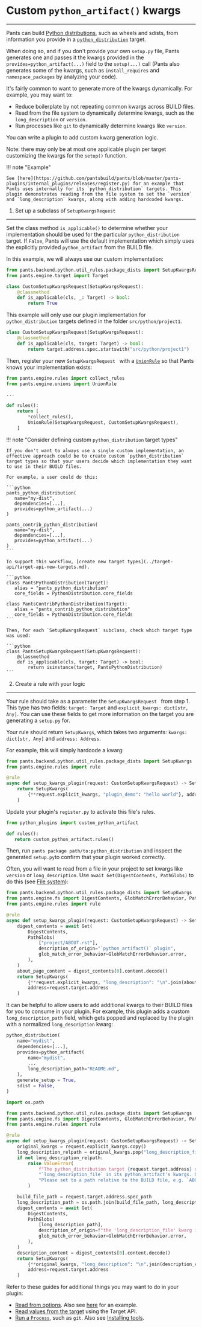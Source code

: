 # Custom `python_artifact()` kwargs

---

Pants can build [Python distributions](../../python/python-overview/python-distributions.md), such as wheels and sdists, from information you provide in a [`python_distribution`](doc:reference-python_distribution) target.

When doing so, and if you don't provide your own `setup.py` file, Pants generates one and passes it the kwargs provided in the `provides=python_artifact(...)` field to the `setup(...)` call (Pants also generates some of the kwargs, such as `install_requires` and `namespace_packages` by analyzing your code).

It's fairly common to want to generate more of the kwargs dynamically. For example, you may want to:

- Reduce boilerplate by not repeating common kwargs across BUILD files.
- Read from the file system to dynamically determine kwargs, such as the `long_description` or `version`.
- Run processes like `git` to dynamically determine kwargs like `version`.

You can write a plugin to add custom kwarg generation logic.

Note: there may only be at most one applicable plugin per target customizing the kwargs for the `setup()` function.

!!! note "Example"

    See [here](https://github.com/pantsbuild/pants/blob/master/pants-plugins/internal_plugins/releases/register.py) for an example that Pants uses internally for its `python_distribution` targets. This plugin demonstrates reading from the file system to set the `version` and `long_description` kwargs, along with adding hardcoded kwargs.

1. Set up a subclass of `SetupKwargsRequest`

---

Set the class method `is_applicable()` to determine whether your implementation should be used for the particular `python_distribution` target. If `False`, Pants will use the default implementation which simply uses the explicitly provided `python_artifact` from the BUILD file.

In this example, we will always use our custom implementation:

```python
from pants.backend.python.util_rules.package_dists import SetupKwargsRequest
from pants.engine.target import Target

class CustomSetupKwargsRequest(SetupKwargsRequest):
    @classmethod
    def is_applicable(cls, _: Target) -> bool:
        return True
```

This example will only use our plugin implementation for `python_distribution` targets defined in the folder `src/python/project1`.

```python
class CustomSetupKwargsRequest(SetupKwargsRequest):
    @classmethod
    def is_applicable(cls, target: Target) -> bool:
        return target.address.spec.startswith("src/python/project1")
```

Then, register your new `SetupKwargsRequest ` with a [`UnionRule`](../rules-api/rules-api-unions.md) so that Pants knows your implementation exists:

```python
from pants.engine.rules import collect_rules
from pants.engine.unions import UnionRule

...

def rules():
    return [
      	*collect_rules(),
        UnionRule(SetupKwargsRequest, CustomSetupKwargsRequest),
    ]
```

!!! note "Consider defining custom `python_distribution` target types"

    If you don't want to always use a single custom implementation, an effective approach could be to create custom `python_distribution` target types so that your users decide which implementation they want to use in their BUILD files.

    For example, a user could do this:

    ```python
    pants_python_distribution(
       name="my-dist",
       dependencies=[...],
       provides=python_artifact(...)
    )

    pants_contrib_python_distribution(
       name="my-dist",
       dependencies=[...],
       provides=python_artifact(...)
    )
    ```

    To support this workflow, [create new target types](../target-api/target-api-new-targets.md).

    ```python
    class PantsPythonDistribution(Target):
       alias = "pants_python_distribution"
       core_fields = PythonDistribution.core_fields

    class PantsContribPythonDistribution(Target):
       alias = "pants_contrib_python_distribution"
       core_fields = PythonDistribution.core_fields
    ```

    Then, for each `SetupKwargsRequest` subclass, check which target type was used:

    ```python
    class PantsSetupKwargsRequest(SetupKwargsRequest):
        @classmethod
        def is_applicable(cls, target: Target) -> bool:
            return isinstance(target, PantsPythonDistribution)
    ```

2. Create a rule with your logic

---

Your rule should take as a parameter the `SetupKwargsRequest ` from step 1. This type has two fields: `target: Target` and `explicit_kwargs: dict[str, Any]`. You can use these fields to get more information on the target you are generating a `setup.py` for.

Your rule should return `SetupKwargs`, which takes two arguments: `kwargs: dict[str, Any]` and `address: Address`.

For example, this will simply hardcode a kwarg:

```python
from pants.backend.python.util_rules.package_dists import SetupKwargs
from pants.engine.rules import rule

@rule
async def setup_kwargs_plugin(request: CustomSetupKwargsRequest) -> SetupKwargs:
    return SetupKwargs(
        {**request.explicit_kwargs, "plugin_demo": "hello world"}, address=request.target.address
    )
```

Update your plugin's `register.py` to activate this file's rules.

```python title="pants-plugins/python_plugins/register.py"
from python_plugins import custom_python_artifact

def rules():
   return custom_python_artifact.rules()
```

Then, run `pants package path/to:python_distribution` and inspect the generated `setup.py`to confirm that your plugin worked correctly.

Often, you will want to read from a file in your project to set kwargs like `version` or `long_description`. Use `await Get(DigestContents, PathGlobs)` to do this (see [File system](../rules-api/rules-api-file-system.md)):

```python
from pants.backend.python.util_rules.package_dists import SetupKwargs
from pants.engine.fs import DigestContents, GlobMatchErrorBehavior, PathGlobs
from pants.engine.rules import rule

@rule
async def setup_kwargs_plugin(request: CustomSetupKwargsRequest) -> SetupKwargs:
    digest_contents = await Get(
        DigestContents,
        PathGlobs(
            ["project/ABOUT.rst"],
            description_of_origin="`python_artifact()` plugin",
            glob_match_error_behavior=GlobMatchErrorBehavior.error,
        ),
    )
    about_page_content = digest_contents[0].content.decode()
    return SetupKwargs(
        {**request.explicit_kwargs, "long_description": "\n".join(about_page_content)},
        address=request.target.address
    )
```

It can be helpful to allow users to add additional kwargs to their BUILD files for you to consume in your plugin. For example, this plugin adds a custom `long_description_path` field, which gets popped and replaced by the plugin with a normalized `long_description` kwarg:

```python
python_distribution(
    name="mydist",
    dependencies=[...],
    provides=python_artifact(
        name="mydist",
        ...
        long_description_path="README.md",
    ),
    generate_setup = True,
    sdist = False,
)
```

```python
import os.path

from pants.backend.python.util_rules.package_dists import SetupKwargs
from pants.engine.fs import DigestContents, GlobMatchErrorBehavior, PathGlobs
from pants.engine.rules import rule

@rule
async def setup_kwargs_plugin(request: CustomSetupKwargsRequest) -> SetupKwargs:
    original_kwargs = request.explicit_kwargs.copy()
    long_description_relpath = original_kwargs.pop("long_description_file", None)
    if not long_description_relpath:
        raise ValueError(
            f"The python_distribution target {request.target.address} did not include "
            "`long_description_file` in its python_artifact's kwargs. Our plugin requires this! "
            "Please set to a path relative to the BUILD file, e.g. `ABOUT.md`."
        )

    build_file_path = request.target.address.spec_path
    long_description_path = os.path.join(build_file_path, long_description_relpath)
    digest_contents = await Get(
        DigestContents,
        PathGlobs(
            [long_description_path],
            description_of_origin=f"the 'long_description_file' kwarg in {request.target.address}",
            glob_match_error_behavior=GlobMatchErrorBehavior.error,
        ),
    )
    description_content = digest_contents[0].content.decode()
    return SetupKwargs(
        {**original_kwargs, "long_description": "\n".join(description_content)},
        address=request.target.address
    )
```

Refer to these guides for additional things you may want to do in your plugin:

- [Read from options](../rules-api/rules-api-subsystems.md). Also see [here](https://github.com/pantsbuild/pants/blob/master/pants-plugins/internal_plugins/releases/register.py) for an example.
- [Read values from the target](../rules-api/rules-api-and-target-api.md) using the Target API.
- [Run a `Process`](../rules-api/rules-api-process.md), such as `git`. Also see [Installing tools](../rules-api/rules-api-installing-tools.md).
